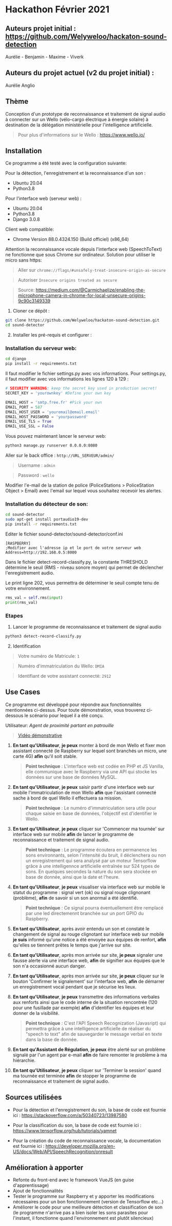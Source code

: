 # Hackathon Février 2021 

## Auteurs projet initial : https://github.com/Welyweloo/hackaton-sound-detection
Aurélie - Benjamin - Maxime - Viverk

## Auteurs du projet actuel (v2 du projet initial) : 
Aurélie Anglio

## Thème
Conception d'un prototype de reconnaissance et traitement de signal audio à connecter sur un Wello (vélo-cargo électrique à énergie solaire) à destination de la délégation ministérielle pour l'intelligence artificielle.
> Pour plus d'informations sur le Wello : https://www.wello.io/

## Installation 

Ce programme a été testé avec la configuration suivante:

Pour la détection, l'enregistrement et la reconnaissance d'un son :
- Ubuntu 20.04
- Python3.8
  
Pour l'interface web (serveur web) :
- Ubuntu 20.04
- Python3.8
- Django 3.0.8

Client web compatible:
- Chrome Version 88.0.4324.150 (Build officiel) (x86_64)

Attention la reconnaissance vocale depuis l'interface web (SpeechToText) ne fonctionne que sous Chrome sur ordinateur.
Solution pour utiliser le micro sans https: 
> Aller sur `chrome://flags/#unsafely-treat-insecure-origin-as-secure`
 
> Autoriser `Insecure origins treated as secure`

> Source: https://medium.com/@Carmichaelize/enabling-the-microphone-camera-in-chrome-for-local-unsecure-origins-9c90c3149339

1. Cloner ce dépôt : 
```bash
git clone https://github.com/Welyweloo/hackaton-sound-detection.git
cd sound-detector
```

2. Installer les pré-requis et configurer :

### Installation du serveur web:
```bash
cd django
pip install -r requirements.txt
```
Il faut modifier le fichier settings.py avec vos informations.
Pour settings.py, il faut modifier avec vos informations les lignes 120 à 129 :
```python
# SECURITY WARNING: keep the secret key used in production secret!
SECRET_KEY = 'yourownkey' #Define your own key

EMAIL_HOST = 'smtp.free.fr' #Pick your own
EMAIL_PORT = 587
EMAIL_HOST_USER = 'youremail@email.email'
EMAIL_HOST_PASSWORD = 'yourpassword'
EMAIL_USE_TLS = True
EMAIL_USE_SSL = False
```

Vous pouvez maintenant lancer le serveur web:
```bash
python3 manage.py runserver 0.0.0.0:8080
```

Aller sur le back office : `http://URL_SERVEUR/admin/`

>Username : `admin`

>Password : `wello`

Modifier l'e-mail de la station de police (PoliceStations > PoliceStation Object > Email) avec l'email sur lequel vous souhaitez recevoir les alertes.
### Installation du détecteur de son:
```bash
cd sound-detector
sudo apt-get install portaudio19-dev
pip install -r requirements.txt
```

Editer le fichier sound-detector/sound-detector/conf.ini 
```
[RASPBERRY]
;Modifier avec l'adresse ip et le port de votre serveur web
Address=http://192.168.0.5:8000  
```

Dans le fichier detect-record-classify.py, la constante THRESHOLD détermine le seuil (RMS - niveau sonore moyen) qui permet de déclencher l'enregistrement audio. 

Le print ligne 202, vous permettra de déterminer le seuil compte tenu de votre environnement.
```python
rms_val = self.rms(input)
print(rms_val)
```

### Etapes

1. Lancer le programme de reconnaissance et traitement de signal audio 
```bash
python3 detect-record-classify.py
```
2. Identification 
>Votre numéro de Matricule:
`1`

>Numéro d'immatriculation du Wello:
`DMIA`

>Identifiant de votre assistant connecté:
`2912`


## Use Cases 

Ce programme est développé pour répondre aux fonctionnalités mentionnées ci-dessus. Pour toute démonstration, vous trouverez ci-dessous le scénario pour lequel il a été conçu.

Utilisateur: *Agent de proximité partant en patrouille*

> [Vidéo démonstrative](https://www.canva.com/design/DAEWTc_HAPo/mJoT_4-7748GrmqfJFJtEA/watch?utm_content=DAEWTc_HAPo&utm_campaign=designshare&utm_medium=link&utm_source=publishsharelink)

1. **En tant qu'Utilisateur**, **je peux** monter à bord de mon Wello et fixer mon assistant connecté (le Raspberry sur lequel sont branchés un micro, une carte 4G) **afin** qu'il soit stable.

    >**Point technique** : L'interface web est codée en PHP et JS Vanilla, elle communique avec le Raspberry via une API qui stocke les données sur une base de données MySQL.


2. **En tant qu'Utilisateur**, **je peux** saisir  partir d'une interface web sur mobile l'immatriculation de mon Wello **afin** que l'assistant connecté sache à bord de quel Wello il effectuera sa mission.

    >**Point technique** : Le numéro d'immatriculation sera utile pour chaque saisie en base de données, l'objectif est d'identifier le Wello.

3. **En tant qu'Utilisateur**, **je peux** cliquer sur 'Commencer ma tournée' sur interface web sur mobile **afin** de lancer le programme de reconnaissance et traitement de signal audio.

    >**Point technique** : Le programme écoutera en permanence les sons environnants, selon l'intensité du bruit, il déclenchera ou non un enregistrement qui sera analysé par un moteur Tensorflow grâce à une intelligennce artificielle entraînée sur 524 types de sons. En quelques secondes la nature du son sera stockée en base de donnée, ainsi que la date et l'heure.

4. **En tant qu'Utilisateur**, **je peux** visualiser via interface web sur mobile le statut du programme : signal vert (ok) ou signal rouge clignonant (problème), **afin** de savoir si un son anormal a été identifié.

    >**Point technique** : Ce signal pourra éventuellement être remplacé par une led directemennt branchée sur un port GPIO du Raspberry.

5. **En tant qu'Utilisateur**, après avoir entendu un son et constaté le changement de signal au rouge clignotant sur interface web sur mobile **je suis** informé qu'une notice a été envoyée aux équipes de renfort, **afin** qu'elles se tiennent prêtes le temps que j'arrive sur site.

6. **En tant qu'Utilisateur**, après mon arrivée sur site, **je peux** signaler une fausse alerte via une interface web, **afin** de signifier aux équipes que le son n'a occasionné aucun danger.

7. **En tant qu'Utilisateur**, après mon arrivée sur site, **je peux** cliquer sur le bouton 'Confirmer le signalement' sur l'interface web, **afin** de démarrer un enregistrement vocal pendant que je sécurise les lieux. 

8. **En tant qu'Utilisateur**, **je peux**  transmettre des informations verbales aux renforts ainsi que le code interne de la situation rencontrée (120 pour une fusillade par exemple) **afin** d'identifier les équipes et leur donner de la visibilité.

    >**Point technique** : C'est l'API Speech Recognization (Javasript) qui permettra grâce à une intelligence artificielle de réaliser du "speech to text" afin de sauvegarder le message verbal en texte dans la base de donnée.

9. **En tant qu'Assistant de Régulation**, **je peux**  être alerté sur un problème signalé par l'un agent par e-mail **afin** de faire remonter le problème à ma hiérarchie.

10. **En tant qu'Utilisateur**, **je peux** cliquer sur 'Terminer la session' quand ma tournée est terminée **afin** de stopper le programme de reconnaissance et traitement de signal audio.


## Sources utilisées 

- Pour la détection et l'enregistrement du son, la base de code est fournie ici : https://stackoverflow.com/a/50340723/13987580

- Pour la classification du son, la base de code est fournie ici :  https://www.tensorflow.org/hub/tutorials/yamnet

- Pour la création du code de reconnaissance vocale, la documentation est fournie ici : https://developer.mozilla.org/en-US/docs/Web/API/SpeechRecognition/onresult

## Amélioration à apporter

- Refonte du front-end avec le framework VueJS (en guise d'apprentissage)
- Ajout de fonctionnalités 
- Tester le programme sur Raspberry et y apporter les modifications nécessaires pour un bon fonctionnement (version de Tensorflow etc...)
- Améliorer le code pour une meilleure détection et classification de son (le programme n'arrive pas a bien isoler les sons parasites pour l'instant, il fonctionne quand l'environnement est plutôt silencieux)

